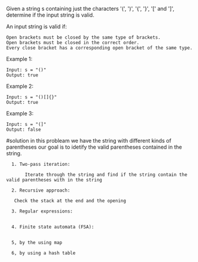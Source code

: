 Given a string s containing just the characters '(', ')', '{', '}', '[' and ']', determine if the input string is valid.

An input string is valid if:

    Open brackets must be closed by the same type of brackets.
    Open brackets must be closed in the correct order.
    Every close bracket has a corresponding open bracket of the same type.

Example 1:

    Input: s = "()"
    Output: true
Example 2:

    Input: s = "()[]{}"
    Output: true
Example 3:

    Input: s = "(]"
    Output: false

#solution 
in this probleam we have the string with different kinds of parentheses our goal is to idetify the valid parentheses contained in the string.

      1. Two-pass iteration:
      
           Iterate through the string and find if the string contain the valid parentheses with in the string
      
      2. Recursive approach:
       
       Check the stack at the end and the opening 
      
      3. Regular expressions:
      
      
      4. Finite state automata (FSA):


      5, by the using map 

      6, by using a hash table 

  

          

  


